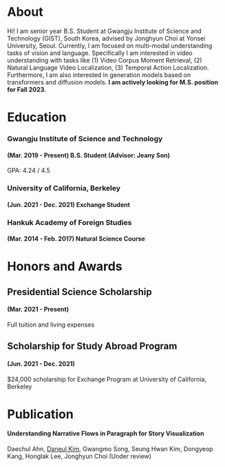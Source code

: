 # About
Hi! I am senior year B.S. Student at Gwangju Institute of Science and Technology (GIST), South Korea, advised by Jonghyun Choi at Yonsei University, Seoul.
Currently, I am focused on multi-modal understanding tasks of vision and language. 
Specifically I am interested in video understanding with tasks like (1) Video Corpus Moment Retrieval, (2) Natural Language Video Localization, (3) Temporal Action Localization.
Furthermore, I am also interested in generation models based on transformers and diffusion models.
**I am actively looking for M.S. position for Fall 2023.**

# Education
### Gwangju Institute of Science and Technology
#### (Mar. 2019 - Present) B.S. Student (Advisor: Jeany Son)
GPA: 4.24 / 4.5

### University of California, Berkeley
#### (Jun. 2021 - Dec. 2021) Exchange Student


### Hankuk Academy of Foreign Studies
#### (Mar. 2014 - Feb. 2017) Natural Science Course


# Honors and Awards
## Presidential Science Scholarship
#### (Mar. 2021 - Present) 
Full tuition and living expenses

## Scholarship for Study Abroad Program
#### (Jun. 2021 - Dec. 2021)
$24,000 scholarship for Exchange Program at University of California, Berkeley

# Publication
#### Understanding Narrative Flows in Paragraph for Story Visualization
Daechul Ahn, <ins>Daneul Kim</ins>, Gwangmo Song, Seung Hwan Kim, Dongyeop Kang, Honglak Lee, Jonghyun Choi
(Under review)
